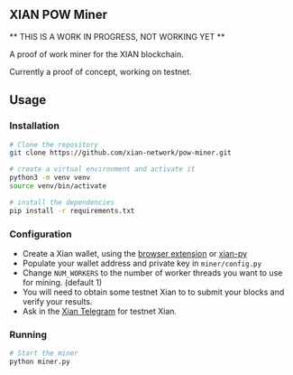 ## XIAN POW Miner

** THIS IS A WORK IN PROGRESS, NOT WORKING YET **

A proof of work miner for the XIAN blockchain.

Currently a proof of concept, working on testnet.

## Usage

### Installation

```bash
# Clone the repository
git clone https://github.com/xian-network/pow-miner.git

# create a virtual environment and activate it
python3 -m venv venv
source venv/bin/activate

# install the dependencies
pip install -r requirements.txt
```

### Configuration

- Create a Xian wallet, using the [browser extension](https://chromewebstore.google.com/detail/xian-wallet/kcimjjhplbcgkcnanijkolfillgfanlc) or [xian-py](https://pypi.org/project/xian-py/)
- Populate your wallet address and private key in `miner/config.py`
- Change `NUM_WORKERS` to the number of worker threads you want to use for mining. (default 1)
- You will need to obtain some testnet Xian to to submit your blocks and verify your results.
- Ask in the [Xian Telegram](https://t.me/xian_network) for testnet Xian.

### Running

```bash
# Start the miner
python miner.py
```